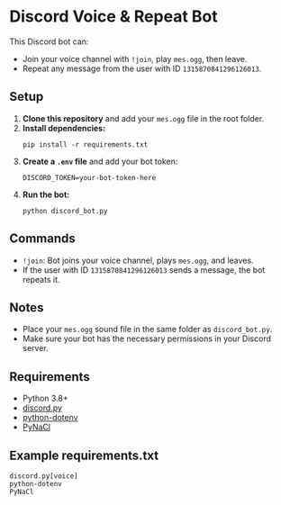 # Discord Voice & Repeat Bot

This Discord bot can:
- Join your voice channel with `!join`, play `mes.ogg`, then leave.
- Repeat any message from the user with ID `1315870841296126013`.

## Setup

1. **Clone this repository** and add your `mes.ogg` file in the root folder.
2. **Install dependencies:**
   ```
   pip install -r requirements.txt
   ```
3. **Create a `.env` file** and add your bot token:
   ```
   DISCORD_TOKEN=your-bot-token-here
   ```
4. **Run the bot:**
   ```
   python discord_bot.py
   ```

## Commands

- `!join`: Bot joins your voice channel, plays `mes.ogg`, and leaves.
- If the user with ID `1315870841296126013` sends a message, the bot repeats it.

## Notes

- Place your `mes.ogg` sound file in the same folder as `discord_bot.py`.
- Make sure your bot has the necessary permissions in your Discord server.

## Requirements

- Python 3.8+
- [discord.py](https://pypi.org/project/discord.py/)
- [python-dotenv](https://pypi.org/project/python-dotenv/)
- [PyNaCl](https://pypi.org/project/PyNaCl/)

## Example requirements.txt

```text
discord.py[voice]
python-dotenv
PyNaCl
```